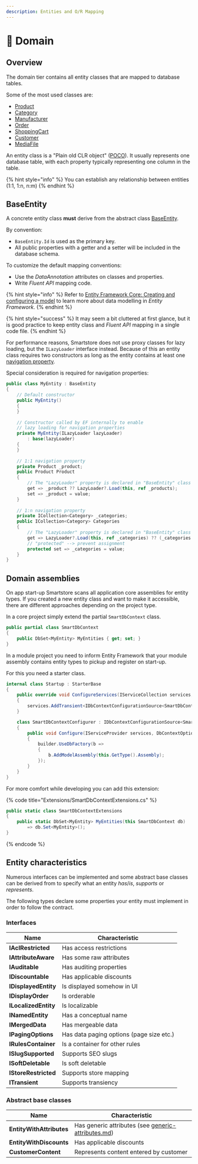 ```yaml
---
description: Entities and O/R Mapping
---
```


# 🍪 Domain

## Overview

The domain tier contains all entity classes that are mapped to database tables.

Some of the most used classes are:

* [Product](https://github.com/smartstore/Smartstore/blob/main/src/Smartstore.Core/Catalog/Products/Domain/Product.cs)
* [Category](https://github.com/smartstore/Smartstore/blob/main/src/Smartstore.Core/Catalog/Categories/Domain/Category.cs)
* [Manufacturer](https://github.com/smartstore/Smartstore/blob/main/src/Smartstore.Core/Catalog/Brands/Domain/Manufacturer.cs)
* [Order](https://github.com/smartstore/Smartstore/blob/main/src/Smartstore.Core/Checkout/Orders/Domain/Order.cs)
* [ShoppingCart](https://github.com/smartstore/Smartstore/blob/main/src/Smartstore.Core/Checkout/Cart/Domain/ShoppingCart.cs)
* [Customer](https://github.com/smartstore/Smartstore/blob/main/src/Smartstore.Core/Platform/Identity/Domain/Customer.cs)
* [MediaFile](https://github.com/smartstore/Smartstore/blob/main/src/Smartstore.Core/Content/Media/Domain/MediaFile.cs)

An entity class is a "Plain old CLR object" ([POCO](https://en.wikipedia.org/wiki/Plain\_old\_CLR\_object)). It usually represents one database table, with each property typically representing one column in the table.

{% hint style="info" %}
You can establish any relationship between entities (1:1, 1:n, n:m)
{% endhint %}

## BaseEntity

A concrete entity class **must** derive from the abstract class [BaseEntity](https://github.com/smartstore/Smartstore/blob/main/src/Smartstore/Domain/BaseEntity.cs).

By convention:

* `BaseEntity.Id` is used as the primary key.
* All public properties with a getter and a setter will be included in the database schema.

To customize the default mapping conventions:

* Use the _DataAnnotation_ attributes on classes and properties.
* Write _Fluent API_ mapping code.

{% hint style="info" %}
Refer to [Entity Framework Core: Creating and configuring a model](https://learn.microsoft.com/en-us/ef/core/modeling/) to learn more about data modelling in _Entity Framework_.
{% endhint %}

{% hint style="success" %}
It may seem a bit cluttered at first glance, but it is good practice to keep entity class and _Fluent API_ mapping in a single code file.
{% endhint %}

For performance reasons, Smartstore does not use proxy classes for lazy loading, but the `ILazyLoader` interface instead. Because of this an entity class requires two constructors as long as the entity contains at least one [navigation property](https://learn.microsoft.com/en-us/dotnet/framework/data/adonet/navigation-property).

Special consideration is required for navigation properties:

```csharp
public class MyEntity : BaseEntity 
{
    // Default constructor
    public MyEntity()
    {
    }
    
    // Constructor called by EF internally to enable 
    // lazy loading for navigation properties
    private MyEntity(ILazyLoader lazyLoader)
        : base(lazyLoader)
    {
    }
    
    // 1:1 navigation property
    private Product _product;
    public Product Product
    {
        // The "LazyLoader" property is declared in "BaseEntity" class
        get => _product ?? LazyLoader?.Load(this, ref _products);
        set => _product = value;
    }
    
    // 1:n navigation property
    private ICollection<Category> _categories;
    public ICollection<Category> Categories
    {
        // The "LazyLoader" property is declared in "BaseEntity" class
        get => LazyLoader?.Load(this, ref _categories) ?? (_categories ??= new HashSet<Category>());
        // "protected" --> prevent assignment
        protected set => _categories = value;
    }
}
```

## Domain assemblies

On app start-up Smartstore scans all application core assemblies for entity types. If you created a new entity class and want to make it accessible, there are different approaches depending on the project type.

In a core project simply extend the partial `SmartDbContext` class.

```csharp
public partial class SmartDbContext
{
    public DbSet<MyEntity> MyEntities { get; set; }
}
```

In a module project you need to inform Entity Framework that your module assembly contains entity types to pickup and register on start-up.

For this you need a starter class.

```csharp
internal class Startup : StarterBase
{
    public override void ConfigureServices(IServiceCollection services, IApplicationContext appContext)
    {
        services.AddTransient<IDbContextConfigurationSource<SmartDbContext>, SmartDbContextConfigurer>();
    }

    class SmartDbContextConfigurer : IDbContextConfigurationSource<SmartDbContext>
    {
        public void Configure(IServiceProvider services, DbContextOptionsBuilder builder)
        {
            builder.UseDbFactory(b =>
            {
                b.AddModelAssembly(this.GetType().Assembly);
            });
        }
    }
}
```

For more comfort while developing you can add this extension:

{% code title="Extensions/SmartDbContextExtensions.cs" %}
```csharp
public static class SmartDbContextExtensions
{
    public static DbSet<MyEntity> MyEntities(this SmartDbContext db)
        => db.Set<MyEntity>();
}
```
{% endcode %}

## Entity characteristics

Numerous interfaces can be implemented and some abstract base classes can be derived from to specify what an entity _has_/_is_, _supports_ or _represents_.

The following types declare some properties your entity must implement in order to follow the contract.

### Interfaces

| Name                 | Characteristic                           |
| -------------------- | ---------------------------------------- |
| **IAclRestricted**   | Has access restrictions                  |
| **IAttributeAware**  | Has some raw attributes                  |
| **IAuditable**       | Has auditing properties                  |
| **IDiscountable**    | Has applicable discounts                 |
| **IDisplayedEntity** | Is displayed somehow in UI               |
| **IDisplayOrder**    | Is orderable                             |
| **ILocalizedEntity** | Is localizable                           |
| **INamedEntity**     | Has a conceptual name                    |
| **IMergedData**      | Has mergeable data                       |
| **IPagingOptions**   | Has data paging options (page size etc.) |
| **IRulesContainer**  | Is a container for other rules           |
| **ISlugSupported**   | Supports SEO slugs                       |
| **ISoftDeletable**   | Is soft deletable                        |
| **IStoreRestricted** | Supports store mapping                   |
| **ITransient**       | Supports transiency                      |

### Abstract base classes

| Name                     | Characteristic                                                                                              |
| ------------------------ | ----------------------------------------------------------------------------------------------------------- |
| **EntityWithAttributes** | Has generic attributes (see [generic-attributes.md](../framework/advanced/generic-attributes.md "mention")) |
| **EntityWithDiscounts**  | Has applicable discounts                                                                                    |
| **CustomerContent**      | Represents content entered by customer                                                                      |
